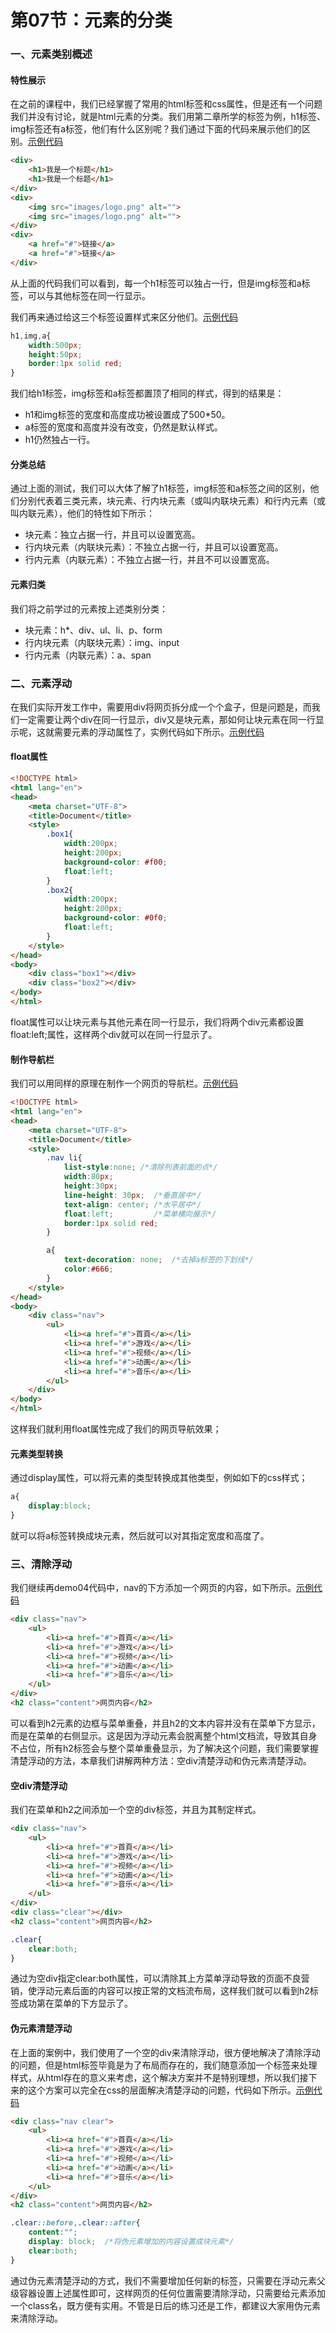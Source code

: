 # 第07节：元素的分类

### 一、元素类别概述

#### 特性展示

在之前的课程中，我们已经掌握了常用的html标签和css属性，但是还有一个问题我们并没有讨论，就是html元素的分类。我们用第二章所学的标签为例，h1标签、img标签还有a标签，他们有什么区别呢？我们通过下面的代码来展示他们的区别。[示例代码](https://github.com/xiaozhoulee/xiaozhou-examples/tree/master/01-网页重构/第07节：元素的分类/demo01.html)

``` html
<div>
    <h1>我是一个标题</h1>
    <h1>我是一个标题</h1>
</div>
<div>
    <img src="images/logo.png" alt="">
    <img src="images/logo.png" alt="">
</div>
<div>
    <a href="#">链接</a>
    <a href="#">链接</a>
</div>
```

从上面的代码我们可以看到，每一个h1标签可以独占一行，但是img标签和a标签，可以与其他标签在同一行显示。

我们再来通过给这三个标签设置样式来区分他们。[示例代码](https://github.com/xiaozhoulee/xiaozhou-examples/tree/master/01-网页重构/第07节：元素的分类/demo02.html)

``` css
h1,img,a{
    width:500px;
    height:50px;
    border:1px solid red;
}
```

我们给h1标签，img标签和a标签都置顶了相同的样式，得到的结果是：

* h1和img标签的宽度和高度成功被设置成了500*50。
* a标签的宽度和高度并没有改变，仍然是默认样式。
* h1仍然独占一行。

#### 分类总结

通过上面的测试，我们可以大体了解了h1标签，img标签和a标签之间的区别，他们分别代表着三类元素，块元素、行内块元素（或叫内联块元素）和行内元素（或叫内联元素），他们的特性如下所示：

* 块元素：独立占据一行，并且可以设置宽高。
* 行内块元素（内联块元素）：不独立占据一行，并且可以设置宽高。
* 行内元素（内联元素）：不独立占据一行，并且不可以设置宽高。

#### 元素归类

我们将之前学过的元素按上述类别分类：

* 块元素：h*、div、ul、li、p、form
* 行内块元素（内联块元素）：img、input
* 行内元素（内联元素）：a、span


### 二、元素浮动

在我们实际开发工作中，需要用div将网页拆分成一个个盒子，但是问题是，而我们一定需要让两个div在同一行显示，div又是块元素，那如何让块元素在同一行显示呢，这就需要元素的浮动属性了，实例代码如下所示。[示例代码](https://github.com/xiaozhoulee/xiaozhou-examples/tree/master/01-网页重构/第07节：元素的分类/demo03.html)

#### float属性

``` html
<!DOCTYPE html>
<html lang="en">
<head>
    <meta charset="UTF-8">
    <title>Document</title>
    <style>
        .box1{
            width:200px;
            height:200px;
            background-color: #f00;
            float:left;
        }
        .box2{
            width:200px;
            height:200px;
            background-color: #0f0;
            float:left;
        }
    </style>
</head>
<body>
    <div class="box1"></div>
    <div class="box2"></div>
</body>
</html>
```

float属性可以让块元素与其他元素在同一行显示，我们将两个div元素都设置float:left;属性，这样两个div就可以在同一行显示了。

#### 制作导航栏

我们可以用同样的原理在制作一个网页的导航栏。[示例代码](https://github.com/xiaozhoulee/xiaozhou-examples/tree/master/01-网页重构/第07节：元素的分类/demo04.html)

``` html
<!DOCTYPE html>
<html lang="en">
<head>
    <meta charset="UTF-8">
    <title>Document</title>
    <style>
        .nav li{
            list-style:none; /*清除列表前面的点*/
            width:80px;
            height:30px;
            line-height: 30px;  /*垂直居中*/
            text-align: center; /*水平居中*/
            float:left;         /*菜单横向展示*/
            border:1px solid red;
        }

        a{
            text-decoration: none;  /*去掉a标签的下划线*/
            color:#666;
        }
    </style>
</head>
<body>
    <div class="nav">
        <ul>
            <li><a href="#">首頁</a></li>
            <li><a href="#">游戏</a></li>
            <li><a href="#">视频</a></li>
            <li><a href="#">动画</a></li>
            <li><a href="#">音乐</a></li>
        </ul>
    </div>
</body>
</html>
```

这样我们就利用float属性完成了我们的网页导航效果；

#### 元素类型转换

通过display属性，可以将元素的类型转换成其他类型，例如如下的css样式；

``` css
a{
    display:block;
}
```

就可以将a标签转换成块元素，然后就可以对其指定宽度和高度了。


### 三、清除浮动

我们继续再demo04代码中，nav的下方添加一个网页的内容，如下所示。[示例代码](https://github.com/xiaozhoulee/xiaozhou-examples/tree/master/01-网页重构/第07节：元素的分类/demo05.html)

``` html
<div class="nav">
    <ul>
        <li><a href="#">首頁</a></li>
        <li><a href="#">游戏</a></li>
        <li><a href="#">视频</a></li>
        <li><a href="#">动画</a></li>
        <li><a href="#">音乐</a></li>
    </ul>
</div>
<h2 class="content">网页内容</h2>
```

可以看到h2元素的边框与菜单重叠，并且h2的文本内容并没有在菜单下方显示，而是在菜单的右侧显示。这是因为浮动元素会脱离整个html文档流，导致其自身不占位，所有h2标签会与整个菜单重叠显示，为了解决这个问题，我们需要掌握清楚浮动的方法，本章我们讲解两种方法：空div清楚浮动和伪元素清楚浮动。

#### 空div清楚浮动

我们在菜单和h2之间添加一个空的div标签，并且为其制定样式。

``` html
<div class="nav">
    <ul>
        <li><a href="#">首頁</a></li>
        <li><a href="#">游戏</a></li>
        <li><a href="#">视频</a></li>
        <li><a href="#">动画</a></li>
        <li><a href="#">音乐</a></li>
    </ul>
</div>
<div class="clear"></div>
<h2 class="content">网页内容</h2>
```

``` css
.clear{
    clear:both;
}
```

通过为空div指定clear:both属性，可以清除其上方菜单浮动导致的页面不良营销，使浮动元素后面的内容可以按正常的文档流布局，这样我们就可以看到h2标签成功第在菜单的下方显示了。

#### 伪元素清楚浮动

在上面的案例中，我们使用了一个空的div来清除浮动，很方便地解决了清除浮动的问题，但是html标签毕竟是为了布局而存在的，我们随意添加一个标签来处理样式，从html存在的意义来考虑，这个解决方案并不是特别理想，所以我们接下来的这个方案可以完全在css的层面解决清楚浮动的问题，代码如下所示。[示例代码](https://github.com/xiaozhoulee/xiaozhou-examples/tree/master/01-网页重构/第07节：元素的分类/demo06.html)

``` html
<div class="nav clear">
    <ul>
        <li><a href="#">首頁</a></li>
        <li><a href="#">游戏</a></li>
        <li><a href="#">视频</a></li>
        <li><a href="#">动画</a></li>
        <li><a href="#">音乐</a></li>
    </ul>
</div>
<h2 class="content">网页内容</h2>
```

``` css
.clear::before,.clear::after{
    content:"";
    display: block;  /*将伪元素增加的内容设置成块元素*/
    clear:both;
}
```

通过伪元素清楚浮动的方式，我们不需要增加任何新的标签，只需要在浮动元素父级容器设置上述属性即可，这样网页的任何位置需要清除浮动，只需要给元素添加一个class名，既方便有实用。不管是日后的练习还是工作，都建议大家用伪元素来清除浮动。



